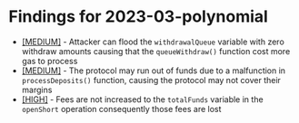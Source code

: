 # Findings for 2023-03-polynomial 

- [[MEDIUM]]([MEDIUM]-1632116863/README.md) - Attacker can flood the ```withdrawalQueue``` variable with zero withdraw amounts causing that the ```queueWithdraw()``` function cost more gas to process
- [[MEDIUM]]([MEDIUM]-1630623024/README.md) - The protocol may run out of funds due to a malfunction in ```processDeposits()``` function, causing the protocol may not cover their margins
- [[HIGH]]([HIGH]-1630553436/README.md) - Fees are not increased to the ```totalFunds``` variable in the ```openShort``` operation consequently those fees are lost
